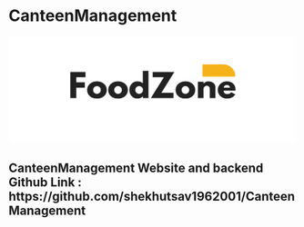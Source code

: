 # CanteenManagement

![alt text](/logo.png)

<h2> CanteenManagement Website and backend Github Link : https://github.com/shekhutsav1962001/CanteenManagement </h2> 

